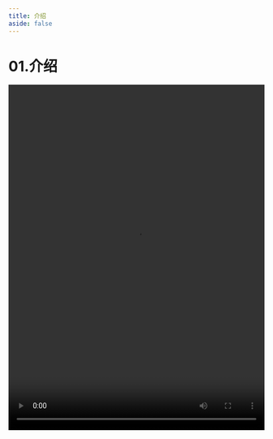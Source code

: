 ```yaml
---
title: 介绍
aside: false
---
```


# 01.介绍

<video autoplay src="http://qn.chinavanes.com/nodejs/module-24/01.介绍.mp4" controls controlsList="nodownload" width="100%" height="680"/>

